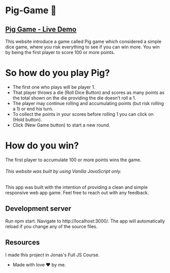 # Pig-Game 🎲
## [Pig Game - Live Demo](https://kareemfahmy97.github.io/Pig-Game/)

This website introduce a game called Pig game which considered a simple dice game, where you risk everything to see if you can win more.
You win by being the first player to score 100 or more points.

# So how do you play Pig?
- The first one who plays will be player 1.
-  That player throws a die (Roll Dice Button) and scores as many points as the total shown on the die providing the die doesn’t roll a 1.
-  The player may continue rolling and accumulating points (but risk rolling a 1) or end his turn.
-  To collect the points in your scores before rolling 1 you can click on (Hold button).
-  Click (New Game button) to start a new round.

# How do you win?
The first player to accumulate 100 or more points wins the game. 

###### This website was built by using Vanilla JavaScript only.
This app was built with the intention of providing a clean and simple responsive web app game.
Feel free to reach out with any feedback.


## Development server
Run npm start. Navigate to http://localhost:3000/. The app will automatically reload if you change any of the source files.


## Resources
I made this project in Jonas's Full JS Course.

- Made with love ❤️ by me.


